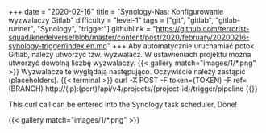 +++
date = "2020-02-16"
title = "Synology-Nas: Konfigurowanie wyzwalaczy Gitlab"
difficulty = "level-1"
tags = ["git", "gitlab", "gitlab-runner", "Synology", "trigger"]
githublink = "https://github.com/terrorist-squad/knedelverse/blob/master/content/post/2020/february/20200216-synology-trigger/index.en.md"
+++
Aby automatycznie uruchamiać potok Gitlab, należy utworzyć tzw. wyzwalacz. W ustawieniach projektu można utworzyć dowolną liczbę wyzwalaczy.
{{< gallery match="images/1/*.png" >}}
Wyzwalacze te wyglądają następująco. Oczywiście należy zastąpić (placeholders).
{{< terminal >}}
curl -X POST -F token=(TOKEN) -F ref=(BRANCH) http://(ip):(port)/api/v4/projects/(project-id)/trigger/pipeline
{{</terminal >}}

This curl call can be entered into the Synology task scheduler, Done!

{{< gallery match="images/1/*.png" >}}
